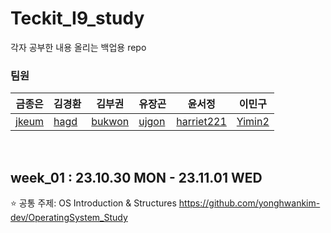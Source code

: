 # Teckit_I9_study

각자 공부한 내용 올리는 백업용 repo<br>

### 팀원

| 금종은                                | 김경환                              | 김부권                              | 유장곤                            | 윤서정                                      | 이민구                              |
| ------------------------------------- | ----------------------------------- | ----------------------------------- | --------------------------------- | ------------------------------------------- | ----------------------------------- |
| [jkeum](https://github.com/jkeum-dev) | [hagd](https://github.com/hagd0520) | [bukwon](https://github.com/bukwon) | [ujgon](https://github.com/ujgon) | [harriet221](https://github.com/harriet221) | [Yimin2](https://github.com/Yimin2) |

<br>

## week_01 : 23.10.30 MON - 23.11.01 WED

:star: 공통 주제: OS Introduction & Structures
https://github.com/yonghwankim-dev/OperatingSystem_Study
